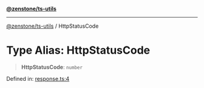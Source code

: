 [**@zenstone/ts-utils**](../README.md)

***

[@zenstone/ts-utils](../globals.md) / HttpStatusCode

# Type Alias: HttpStatusCode

> **HttpStatusCode**: `number`

Defined in: [response.ts:4](https://github.com/janpoem/ts-utils/blob/0cd4777c12ff7de2b512ea29cc29419037e8cb6f/src/http/response.ts#L4)
